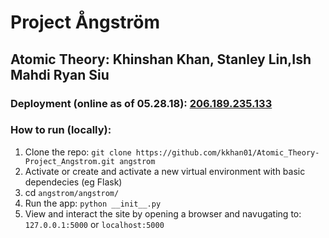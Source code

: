 # Project Ångström

## Atomic Theory: Khinshan Khan, Stanley Lin,Ish Mahdi Ryan Siu

### Deployment (online as of 05.28.18): [206.189.235.133](http://206.189.235.133/)

### How to run (locally):
1. Clone the repo: `git clone https://github.com/kkhan01/Atomic_Theory-Project_Angstrom.git angstrom`
2. Activate or create and activate a new virtual environment with basic dependecies (eg Flask)
3. cd `angstrom/angstrom/`
4. Run the app: `python __init__.py`
5. View and interact the site by opening a browser and navugating to: `127.0.0.1:5000` or `localhost:5000`

